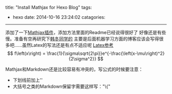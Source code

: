 title: "Install Mathjax for Hexo Blog"
tags:
  - hexo
date: 2014-10-16 23:24:02
catagories:
---
添加了一下[Mathjax插件](https://github.com/phoenixcw/hexo-renderer-mathjax)，添加方法里面的Readme已经说得很好了
好像还是有些慢。准备有空再研究下[韩冬同学的](http://www.winterland.me/2013/12/hexo-mathjax/)
主要是后面机器学习方面的博客应该会写得很多吧……虽然Latex的写法还是有点不适应呢
[Latex参考](http://www.lsv.ens-cachan.fr/~markey/LaTeX/doc/Companion-chapter8.pdf)
$$
f\left(x\right) = \frac{1}{\sigma\sqrt{2\pi}}e^{-\frac{\left(x-\mu\right)^2}{2\sigma^2}}
$$

Mathjax和Markdown还是比较容易有冲突的，写公式的时候要注意：
- 下划线前加上'\'
- 大括号之类的Markdown保留字需要这样写："\\{"
